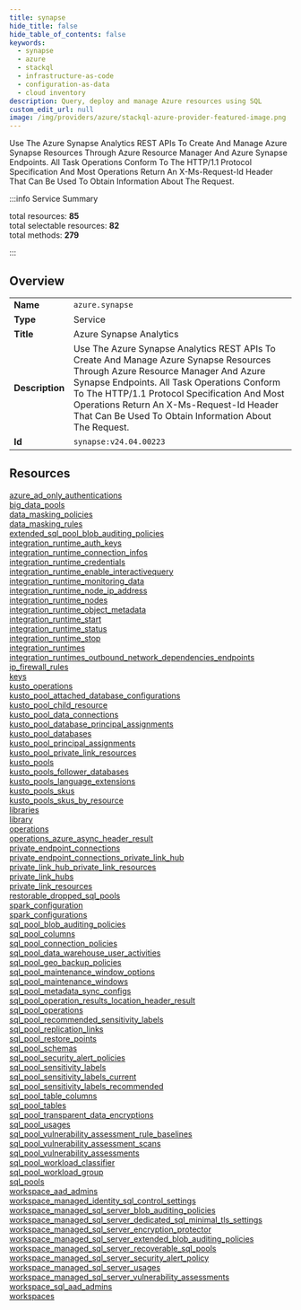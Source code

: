 ```yaml
---
title: synapse
hide_title: false
hide_table_of_contents: false
keywords:
  - synapse
  - azure
  - stackql
  - infrastructure-as-code
  - configuration-as-data
  - cloud inventory
description: Query, deploy and manage Azure resources using SQL
custom_edit_url: null
image: /img/providers/azure/stackql-azure-provider-featured-image.png
---
```


Use The Azure Synapse Analytics REST APIs To Create And Manage Azure Synapse Resources Through Azure Resource Manager And Azure Synapse Endpoints. All Task Operations Conform To The HTTP/1.1 Protocol Specification And Most Operations Return An X-Ms-Request-Id Header That Can Be Used To Obtain Information About The Request.  
    
:::info Service Summary

<div class="row">
<div class="providerDocColumn">
<span>total resources:&nbsp;<b>85</b></span><br />
<span>total selectable resources:&nbsp;<b>82</b></span><br />
<span>total methods:&nbsp;<b>279</b></span><br />
</div>
</div>

:::

## Overview
<table><tbody>
<tr><td><b>Name</b></td><td><code>azure.synapse</code></td></tr>
<tr><td><b>Type</b></td><td>Service</td></tr>
<tr><td><b>Title</b></td><td>Azure Synapse Analytics</td></tr>
<tr><td><b>Description</b></td><td>Use The Azure Synapse Analytics REST APIs To Create And Manage Azure Synapse Resources Through Azure Resource Manager And Azure Synapse Endpoints. All Task Operations Conform To The HTTP/1.1 Protocol Specification And Most Operations Return An X-Ms-Request-Id Header That Can Be Used To Obtain Information About The Request.</td></tr>
<tr><td><b>Id</b></td><td><code>synapse:v24.04.00223</code></td></tr>
</tbody></table>

## Resources
<div class="row">
<div class="providerDocColumn">
<a href="/providers/azure/synapse/azure_ad_only_authentications/">azure_ad_only_authentications</a><br />
<a href="/providers/azure/synapse/big_data_pools/">big_data_pools</a><br />
<a href="/providers/azure/synapse/data_masking_policies/">data_masking_policies</a><br />
<a href="/providers/azure/synapse/data_masking_rules/">data_masking_rules</a><br />
<a href="/providers/azure/synapse/extended_sql_pool_blob_auditing_policies/">extended_sql_pool_blob_auditing_policies</a><br />
<a href="/providers/azure/synapse/integration_runtime_auth_keys/">integration_runtime_auth_keys</a><br />
<a href="/providers/azure/synapse/integration_runtime_connection_infos/">integration_runtime_connection_infos</a><br />
<a href="/providers/azure/synapse/integration_runtime_credentials/">integration_runtime_credentials</a><br />
<a href="/providers/azure/synapse/integration_runtime_enable_interactivequery/">integration_runtime_enable_interactivequery</a><br />
<a href="/providers/azure/synapse/integration_runtime_monitoring_data/">integration_runtime_monitoring_data</a><br />
<a href="/providers/azure/synapse/integration_runtime_node_ip_address/">integration_runtime_node_ip_address</a><br />
<a href="/providers/azure/synapse/integration_runtime_nodes/">integration_runtime_nodes</a><br />
<a href="/providers/azure/synapse/integration_runtime_object_metadata/">integration_runtime_object_metadata</a><br />
<a href="/providers/azure/synapse/integration_runtime_start/">integration_runtime_start</a><br />
<a href="/providers/azure/synapse/integration_runtime_status/">integration_runtime_status</a><br />
<a href="/providers/azure/synapse/integration_runtime_stop/">integration_runtime_stop</a><br />
<a href="/providers/azure/synapse/integration_runtimes/">integration_runtimes</a><br />
<a href="/providers/azure/synapse/integration_runtimes_outbound_network_dependencies_endpoints/">integration_runtimes_outbound_network_dependencies_endpoints</a><br />
<a href="/providers/azure/synapse/ip_firewall_rules/">ip_firewall_rules</a><br />
<a href="/providers/azure/synapse/keys/">keys</a><br />
<a href="/providers/azure/synapse/kusto_operations/">kusto_operations</a><br />
<a href="/providers/azure/synapse/kusto_pool_attached_database_configurations/">kusto_pool_attached_database_configurations</a><br />
<a href="/providers/azure/synapse/kusto_pool_child_resource/">kusto_pool_child_resource</a><br />
<a href="/providers/azure/synapse/kusto_pool_data_connections/">kusto_pool_data_connections</a><br />
<a href="/providers/azure/synapse/kusto_pool_database_principal_assignments/">kusto_pool_database_principal_assignments</a><br />
<a href="/providers/azure/synapse/kusto_pool_databases/">kusto_pool_databases</a><br />
<a href="/providers/azure/synapse/kusto_pool_principal_assignments/">kusto_pool_principal_assignments</a><br />
<a href="/providers/azure/synapse/kusto_pool_private_link_resources/">kusto_pool_private_link_resources</a><br />
<a href="/providers/azure/synapse/kusto_pools/">kusto_pools</a><br />
<a href="/providers/azure/synapse/kusto_pools_follower_databases/">kusto_pools_follower_databases</a><br />
<a href="/providers/azure/synapse/kusto_pools_language_extensions/">kusto_pools_language_extensions</a><br />
<a href="/providers/azure/synapse/kusto_pools_skus/">kusto_pools_skus</a><br />
<a href="/providers/azure/synapse/kusto_pools_skus_by_resource/">kusto_pools_skus_by_resource</a><br />
<a href="/providers/azure/synapse/libraries/">libraries</a><br />
<a href="/providers/azure/synapse/library/">library</a><br />
<a href="/providers/azure/synapse/operations/">operations</a><br />
<a href="/providers/azure/synapse/operations_azure_async_header_result/">operations_azure_async_header_result</a><br />
<a href="/providers/azure/synapse/private_endpoint_connections/">private_endpoint_connections</a><br />
<a href="/providers/azure/synapse/private_endpoint_connections_private_link_hub/">private_endpoint_connections_private_link_hub</a><br />
<a href="/providers/azure/synapse/private_link_hub_private_link_resources/">private_link_hub_private_link_resources</a><br />
<a href="/providers/azure/synapse/private_link_hubs/">private_link_hubs</a><br />
<a href="/providers/azure/synapse/private_link_resources/">private_link_resources</a><br />
<a href="/providers/azure/synapse/restorable_dropped_sql_pools/">restorable_dropped_sql_pools</a><br />
</div>
<div class="providerDocColumn">
<a href="/providers/azure/synapse/spark_configuration/">spark_configuration</a><br />
<a href="/providers/azure/synapse/spark_configurations/">spark_configurations</a><br />
<a href="/providers/azure/synapse/sql_pool_blob_auditing_policies/">sql_pool_blob_auditing_policies</a><br />
<a href="/providers/azure/synapse/sql_pool_columns/">sql_pool_columns</a><br />
<a href="/providers/azure/synapse/sql_pool_connection_policies/">sql_pool_connection_policies</a><br />
<a href="/providers/azure/synapse/sql_pool_data_warehouse_user_activities/">sql_pool_data_warehouse_user_activities</a><br />
<a href="/providers/azure/synapse/sql_pool_geo_backup_policies/">sql_pool_geo_backup_policies</a><br />
<a href="/providers/azure/synapse/sql_pool_maintenance_window_options/">sql_pool_maintenance_window_options</a><br />
<a href="/providers/azure/synapse/sql_pool_maintenance_windows/">sql_pool_maintenance_windows</a><br />
<a href="/providers/azure/synapse/sql_pool_metadata_sync_configs/">sql_pool_metadata_sync_configs</a><br />
<a href="/providers/azure/synapse/sql_pool_operation_results_location_header_result/">sql_pool_operation_results_location_header_result</a><br />
<a href="/providers/azure/synapse/sql_pool_operations/">sql_pool_operations</a><br />
<a href="/providers/azure/synapse/sql_pool_recommended_sensitivity_labels/">sql_pool_recommended_sensitivity_labels</a><br />
<a href="/providers/azure/synapse/sql_pool_replication_links/">sql_pool_replication_links</a><br />
<a href="/providers/azure/synapse/sql_pool_restore_points/">sql_pool_restore_points</a><br />
<a href="/providers/azure/synapse/sql_pool_schemas/">sql_pool_schemas</a><br />
<a href="/providers/azure/synapse/sql_pool_security_alert_policies/">sql_pool_security_alert_policies</a><br />
<a href="/providers/azure/synapse/sql_pool_sensitivity_labels/">sql_pool_sensitivity_labels</a><br />
<a href="/providers/azure/synapse/sql_pool_sensitivity_labels_current/">sql_pool_sensitivity_labels_current</a><br />
<a href="/providers/azure/synapse/sql_pool_sensitivity_labels_recommended/">sql_pool_sensitivity_labels_recommended</a><br />
<a href="/providers/azure/synapse/sql_pool_table_columns/">sql_pool_table_columns</a><br />
<a href="/providers/azure/synapse/sql_pool_tables/">sql_pool_tables</a><br />
<a href="/providers/azure/synapse/sql_pool_transparent_data_encryptions/">sql_pool_transparent_data_encryptions</a><br />
<a href="/providers/azure/synapse/sql_pool_usages/">sql_pool_usages</a><br />
<a href="/providers/azure/synapse/sql_pool_vulnerability_assessment_rule_baselines/">sql_pool_vulnerability_assessment_rule_baselines</a><br />
<a href="/providers/azure/synapse/sql_pool_vulnerability_assessment_scans/">sql_pool_vulnerability_assessment_scans</a><br />
<a href="/providers/azure/synapse/sql_pool_vulnerability_assessments/">sql_pool_vulnerability_assessments</a><br />
<a href="/providers/azure/synapse/sql_pool_workload_classifier/">sql_pool_workload_classifier</a><br />
<a href="/providers/azure/synapse/sql_pool_workload_group/">sql_pool_workload_group</a><br />
<a href="/providers/azure/synapse/sql_pools/">sql_pools</a><br />
<a href="/providers/azure/synapse/workspace_aad_admins/">workspace_aad_admins</a><br />
<a href="/providers/azure/synapse/workspace_managed_identity_sql_control_settings/">workspace_managed_identity_sql_control_settings</a><br />
<a href="/providers/azure/synapse/workspace_managed_sql_server_blob_auditing_policies/">workspace_managed_sql_server_blob_auditing_policies</a><br />
<a href="/providers/azure/synapse/workspace_managed_sql_server_dedicated_sql_minimal_tls_settings/">workspace_managed_sql_server_dedicated_sql_minimal_tls_settings</a><br />
<a href="/providers/azure/synapse/workspace_managed_sql_server_encryption_protector/">workspace_managed_sql_server_encryption_protector</a><br />
<a href="/providers/azure/synapse/workspace_managed_sql_server_extended_blob_auditing_policies/">workspace_managed_sql_server_extended_blob_auditing_policies</a><br />
<a href="/providers/azure/synapse/workspace_managed_sql_server_recoverable_sql_pools/">workspace_managed_sql_server_recoverable_sql_pools</a><br />
<a href="/providers/azure/synapse/workspace_managed_sql_server_security_alert_policy/">workspace_managed_sql_server_security_alert_policy</a><br />
<a href="/providers/azure/synapse/workspace_managed_sql_server_usages/">workspace_managed_sql_server_usages</a><br />
<a href="/providers/azure/synapse/workspace_managed_sql_server_vulnerability_assessments/">workspace_managed_sql_server_vulnerability_assessments</a><br />
<a href="/providers/azure/synapse/workspace_sql_aad_admins/">workspace_sql_aad_admins</a><br />
<a href="/providers/azure/synapse/workspaces/">workspaces</a><br />
</div>
</div>
